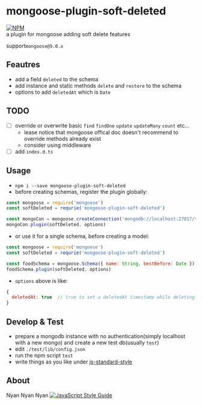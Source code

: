 # mongoose-plugin-soft-deleted
[![NPM](https://nodei.co/npm/mongoose-plugin-soft-deleted.png)](https://npmjs.org/package/mongoose-plugin-soft-deleted)  
a plugin for mongoose adding soft delete features

support`mongoose@5.0.x`

## Feautres
  - add a field `deleted` to the schema
  - add instance and static methods `delete` and `restore` to the schema
  - options to add `deletedAt` which is `Date`

## TODO
  - [ ] override or overwrite basic `find` `findOne` `update` `updateMany` `count` etc...
    - lease notice that mongoose offical doc doesn't recommend to override methods already exist
    - consider using middleware
  - [ ] add `index.d.ts`

## Usage
  - `npm i --save mongoose-plugin-soft-deleted`
  - before creating schemas, register the plugin globally:
  ```js
  const mongoose = require('mongoose')
  const softDeleted = requrie('mongoose-plugin-soft-deleted')
  
  const mongoCon = mongoose.createConnection('mongodb://localhost:27017/test')
  mongoCon.plugin(softDeleted, options)
  ```
  - or use it for a single schema, before creating a model:
  ```js
  const mongoose = require('mongoose')
  const softDeleted = requrie('mongoose-plugin-soft-deleted')

  const foodSchema = mongoose.Schema({ name: String, bestBefore: Date })
  foodSchema.plugin(softDeleted, options)
  ```
  - `options` above is like:
  ```js
  {
    deletedAt: true  // true to set a deletedAt timestamp while deleting a doc
  }
  ```

## Develop & Test
  - prepare a mongodb instance with no authentication(simply localhost with a new mongo) and create a new test db(usually `test`)
  - edit `./test/lib/config.json`
  - run the npm script `test`
  - write things as you like under [js-standard-style](https://standardjs.com/)

## About
Nyan Nyan Nyan
[![JavaScript Style Guide](https://cdn.rawgit.com/standard/standard/master/badge.svg)](https://github.com/standard/standard)  
